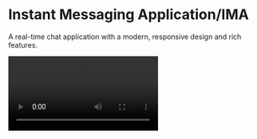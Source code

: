 # Instant Messaging Application/IMA

A real-time chat application with a modern, responsive design and rich features.

![Video Title](demo.mp4)
